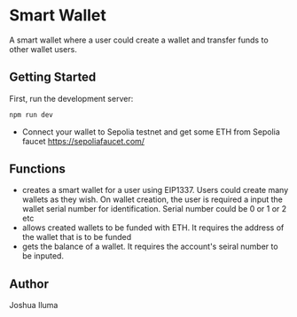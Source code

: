 # Smart Wallet

A smart wallet where a user could create a wallet and transfer funds to other wallet users.
## Getting Started

First, run the development server:

```bash
npm run dev
```
* Connect your wallet to Sepolia testnet and get some ETH from Sepolia faucet https://sepoliafaucet.com/
## Functions
- creates a smart wallet for a user using EIP1337. Users could create many wallets as they wish. On wallet creation, the user is required a input the wallet serial number for identification. Serial number could be 0 or 1 or 2 etc
- allows created wallets to be funded with ETH. It requires the address of the wallet that is to be funded
- gets the balance of a wallet. It requires the account's seiral number to be inputed.

## Author
Joshua Iluma